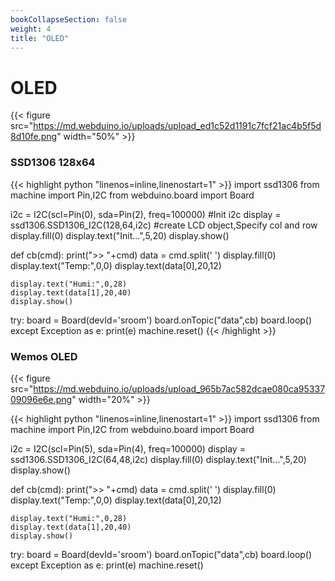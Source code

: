 ```yaml
---
bookCollapseSection: false
weight: 4
title: "OLED"
---
```



OLED
====



{{< figure src="https://md.webduino.io/uploads/upload_ed1c52d1191c7fcf21ac4b5f5d8d10fe.png" width="50%" >}}


### SSD1306 128x64

{{< highlight python "linenos=inline,linenostart=1" >}}
import ssd1306
from machine import Pin,I2C
from webduino.board import Board

i2c = I2C(scl=Pin(0), sda=Pin(2), freq=100000)  #Init i2c
display = ssd1306.SSD1306_I2C(128,64,i2c) #create LCD object,Specify col and row
display.fill(0)
display.text("Init...",5,20)
display.show()

def cb(cmd):
    print(">> "+cmd)
    data = cmd.split(' ')
    display.fill(0)
    display.text("Temp:",0,0)
    display.text(data[0],20,12)
    
    display.text("Humi:",0,28)
    display.text(data[1],20,40)
    display.show()    

try:
    board = Board(devId='sroom')
    board.onTopic("data",cb)
    board.loop()
except Exception as e:
    print(e)
    machine.reset()
{{< /highlight >}}

### Wemos OLED


{{< figure src="https://md.webduino.io/uploads/upload_965b7ac582dcae080ca9533709096e6e.png" width="20%" >}}

{{< highlight python "linenos=inline,linenostart=1" >}}
import ssd1306
from machine import Pin,I2C
from webduino.board import Board

i2c = I2C(scl=Pin(5), sda=Pin(4), freq=100000)
display = ssd1306.SSD1306_I2C(64,48,i2c)
display.fill(0)
display.text("Init...",5,20)
display.show()

def cb(cmd):
    print(">> "+cmd)
    data = cmd.split(' ')
    display.fill(0)
    display.text("Temp:",0,0)
    display.text(data[0],20,12)
    
    display.text("Humi:",0,28)
    display.text(data[1],20,40)
    display.show()    

try:
    board = Board(devId='sroom')
    board.onTopic("data",cb)
    board.loop()
except Exception as e:
    print(e)
    machine.reset()
```